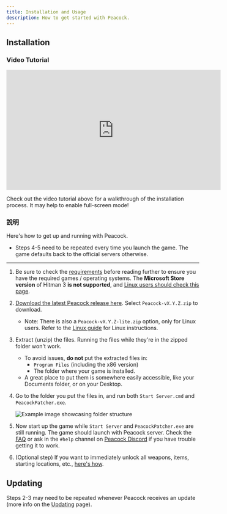 ```yaml
---
title: Installation and Usage
description: How to get started with Peacock.
---
```


## Installation

### Video Tutorial

<iframe width="560" height="315" src="https://www.youtube-nocookie.com/embed/nF5ngiuDe5M?start=92" title="YouTube video player" frameborder="0" allow="autoplay; encrypted-media; picture-in-picture; web-share" referrerpolicy="strict-origin-when-cross-origin" allowfullscreen="true"></iframe>

Check out the video tutorial above for a walkthrough of the installation process. It may help to enable full-screen mode!

### 說明

Here's how to get up and running with Peacock.

-   Steps 4-5 need to be repeated every time you launch the game. The game defaults back to the official servers otherwise.

---

1. Be sure to check the [requirements](./requirements.md) before reading further to ensure you have the required games / operating systems. The **Microsoft Store version** of Hitman 3 **is not supported**, and [Linux users should check this page](../guides/linux-setup.md).

2. [Download the latest Peacock release here](https://github.com/thepeacockproject/Peacock/releases/latest). Select `Peacock-vX.Y.Z.zip` to download.

    - Note: There is also a `Peacock-vX.Y.Z-lite.zip` option, only for Linux users. Refer to the [Linux guide](../guides/linux-setup.md) for Linux instructions.

3. Extract (unzip) the files. Running the files while they're in the zipped folder won't work.

   - To avoid issues, **do not** put the extracted files in:
     - `Program Files` (including the x86 version)
     - The folder where your game is installed.
   - A great place to put them is somewhere easily accessible, like your Documents folder, or on your Desktop.

4. Go to the folder you put the files in, and run both `Start Server.cmd` and `PeacockPatcher.exe`.

   ![Example image showcasing folder structure](/img/patcher_and_server.png)

5. Now start up the game while `Start Server` and `PeacockPatcher.exe` are still running. The game should launch with Peacock server. Check the [FAQ](./faq.md) or ask in the `#help` channel on [Peacock Discord](https://thepeacockproject.org/discord) if you have trouble getting it to work.

6. (Optional step) If you want to immediately unlock all weapons, items, starting locations, etc., [here's how](../intel/faq.md#how-to-get-all-items).

## Updating

Steps 2-3 may need to be repeated whenever Peacock receives an update (more info on the [Updating](./updating.md) page).
